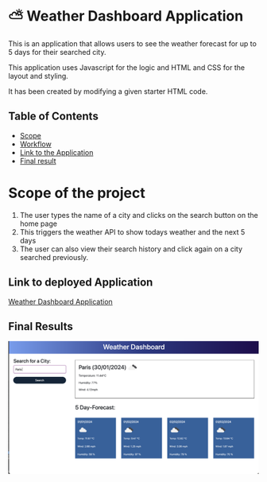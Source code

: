 # ⛅ Weather Dashboard Application
This is an application that allows users to see the weather forecast for up to 5 days for their searched city.

This application uses Javascript for the logic and HTML and CSS for the layout and styling. 

It has been created by modifying a given starter HTML code.

## Table of Contents
- [Scope](#scope-of-project)
- [Workflow](#workflow)
- [Link to the Application](#link-to-deployed-application)
- [Final result](#final-results)

# Scope of the project
1. The user types the name of a city and clicks on the search button on the home page
2. This triggers the weather API to show todays weather and the next 5 days 
3. The user can also view their search history and click again on a city searched previously. 

## Link to deployed Application
[Weather Dashboard Application](https://kjhohura24.github.io/WeatherDashboard/)

## Final Results
![Start page](https://github.com/Kjhohura24/WeatherDashboard/blob/main/assets/Screenshot%202024-01-30%20at%2014.56.28.png)
